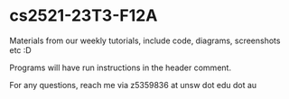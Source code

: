 # cs2521-23T3-F12A
Materials from our weekly tutorials, include code, diagrams, screenshots etc :D

Programs will have run instructions in the header comment.

For any questions, reach me via z5359836 at unsw dot edu dot au
